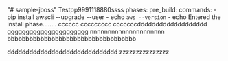 "# sample-jboss" 
Testpp9991118880ssss
phases:
  pre_build:
    commands:
      - pip install awscli --upgrade --user
      - echo `aws --version`
      - echo Entered the install phase........
	  cccccc
	  ccccccccc
	  cccccccddddddddddddddddddd
	  gggggggggggggggggggggg
	  nnnnnnnnnnnnnnnnnnnnn
	  bbbbbbbbbbbbbbbbbbbbbbbbbbbbbbbbbbb

dddddddddddddddddddddddddddddd
zzzzzzzzzzzzzzz












